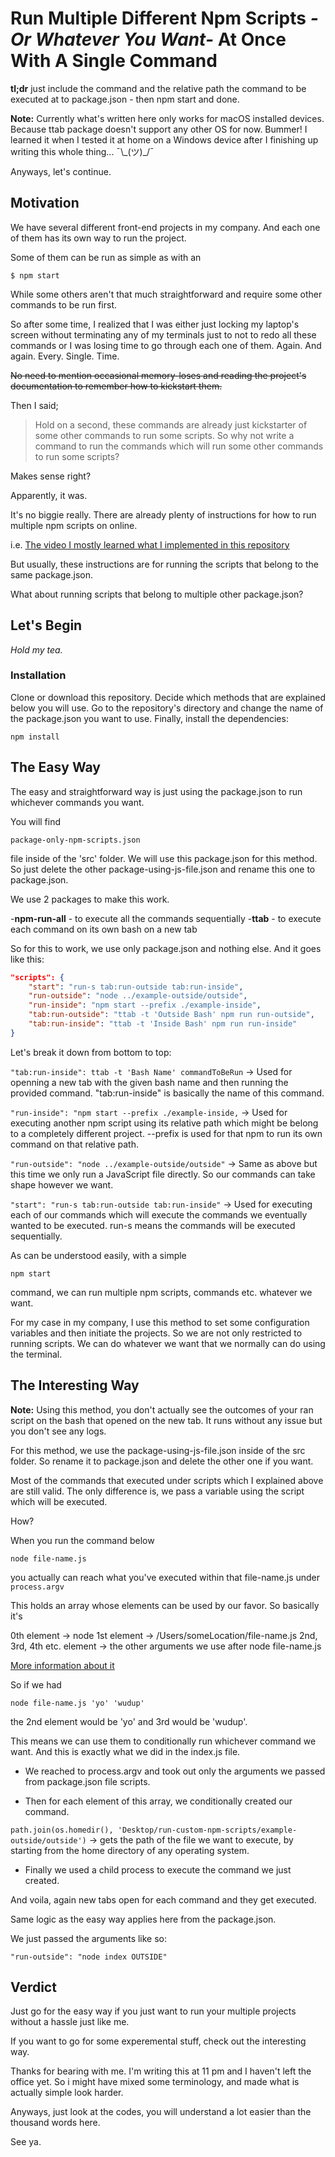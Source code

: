 # Run Multiple Different Npm Scripts _-Or Whatever You Want-_ At Once With A Single Command

**tl;dr** just include the command and the relative path the command to be executed at to package.json - then npm start and done.

**Note:** Currently what's written here only works for macOS installed devices. Because ttab package doesn't support any other OS for now. Bummer! I learned it when I tested it at home on a Windows device after I finishing up writing this whole thing... ¯\\\_(ツ)\_/¯

Anyways, let's continue.

## Motivation

We have several different front-end projects in my company. And each one of them has its own way to run the project.

Some of them can be run as simple as with an

`$ npm start`

While some others aren't that much straightforward and require some other commands to be run first.

So after some time, I realized that I was either just locking my laptop's screen without terminating any of my terminals just to not to redo all these commands or I was losing time to go through each one of them. Again. And again. Every. Single. Time.

~~No need to mention occasional memory-loses and reading the project's documentation to remember how to kickstart them.~~

Then I said;

> Hold on a second, these commands are already just kickstarter of some other commands to run some scripts. So why not write a command to run the commands which will run some other commands to run some scripts?

Makes sense right?

Apparently, it was.

It's no biggie really. There are already plenty of instructions for how to run multiple npm scripts on online.

i.e. [The video I mostly learned what I implemented in this repository](https://egghead.io/lessons/npm-open-multiple-terminal-tabs-on-npm-start-with-ttab-and-npm-run-all 'The video I mostly got what I implemented in this repository')

But usually, these instructions are for running the scripts that belong to the same package.json.

What about running scripts that belong to multiple other package.json?

## Let's Begin

_Hold my tea._

### Installation

Clone or download this repository.
Decide which methods that are explained below you will use.
Go to the repository's directory and change the name of the package.json you want to use.
Finally, install the dependencies:

`npm install`

## The Easy Way

The easy and straightforward way is just using the package.json to run whichever commands you want.

You will find

`package-only-npm-scripts.json`

file inside of the 'src' folder. We will use this package.json for this method. So just delete the other package-using-js-file.json and rename this one to package.json.

We use 2 packages to make this work.

-**npm-run-all** - to execute all the commands sequentially -**ttab** - to execute each command on its own bash on a new tab

So for this to work, we use only package.json and nothing else. And it goes like this:

```json
"scripts": {
    "start": "run-s tab:run-outside tab:run-inside",
    "run-outside": "node ../example-outside/outside",
    "run-inside": "npm start --prefix ./example-inside",
    "tab:run-outside": "ttab -t 'Outside Bash' npm run run-outside",
    "tab:run-inside": "ttab -t 'Inside Bash' npm run run-inside"
}
```

Let's break it down from bottom to top:

`"tab:run-inside": ttab -t 'Bash Name' commandToBeRun` -> Used for openning a new tab with the given bash name and then running the provided command. "tab:run-inside" is basically the name of this command.

`"run-inside": "npm start --prefix ./example-inside,` -> Used for executing another npm script using its relative path which might be belong to a completely different project. --prefix is used for that npm to run its own command on that relative path.

`"run-outside": "node ../example-outside/outside"` -> Same as above but this time we only run a JavaScript file directly. So our commands can take shape however we want.

`"start": "run-s tab:run-outside tab:run-inside"` -> Used for executing each of our commands which will execute the commands we eventually wanted to be executed. run-s means the commands will be executed sequentially.

As can be understood easily, with a simple

`npm start`

command, we can run multiple npm scripts, commands etc. whatever we want.

For my case in my company, I use this method to set some configuration variables and then initiate the projects. So we are not only restricted to running scripts. We can do whatever we want that we normally can do using the terminal.

## The Interesting Way

**Note:** Using this method, you don't actually see the outcomes of your ran script on the bash that opened on the new tab. It runs without any issue but you don't see any logs.

For this method, we use the package-using-js-file.json inside of the src folder. So rename it to package.json and delete the other one if you want.

Most of the commands that executed under scripts which I explained above are still valid. The only difference is, we pass a variable using the script which will be executed.

How?

When you run the command below

`node file-name.js`

you actually can reach what you've executed within that file-name.js under `process.argv`

This holds an array whose elements can be used by our favor. So basically it's

0th element -> node
1st element -> /Users/someLocation/file-name.js
2nd, 3rd, 4th etc. element -> the other arguments we use after node file-name.js

[More information about it](https://stackoverflow.com/a/22214067 'More information about it')

So if we had

`node file-name.js 'yo' 'wudup'`

the 2nd element would be 'yo' and 3rd would be 'wudup'.

This means we can use them to conditionally run whichever command we want. And this is exactly what we did in the index.js file.

- We reached to process.argv and took out only the arguments we passed from package.json file scripts.

- Then for each element of this array, we conditionally created our command.

`path.join(os.homedir(), 'Desktop/run-custom-npm-scripts/example-outside/outside')` -> gets the path of the file we want to execute, by starting from the home directory of any operating system.

- Finally we used a child process to execute the command we just created.

And voila, again new tabs open for each command and they get executed.

Same logic as the easy way applies here from the package.json.

We just passed the arguments like so:

`"run-outside": "node index OUTSIDE"`

## Verdict

Just go for the easy way if you just want to run your multiple projects without a hassle just like me.

If you want to go for some experemental stuff, check out the interesting way.

Thanks for bearing with me. I'm writing this at 11 pm and I haven't left the office yet. So i might have mixed some terminology, and made what is actually simple look harder.

Anyways, just look at the codes, you will understand a lot easier than the thousand words here.

See ya.
